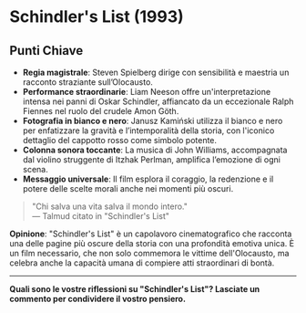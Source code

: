 # Schindler's List (1993)

## Punti Chiave

- **Regia magistrale**: Steven Spielberg dirige con sensibilità e maestria un racconto straziante sull’Olocausto.
- **Performance straordinarie**: Liam Neeson offre un'interpretazione intensa nei panni di Oskar Schindler, affiancato da un eccezionale Ralph Fiennes nel ruolo del crudele Amon Göth.
- **Fotografia in bianco e nero**: Janusz Kamiński utilizza il bianco e nero per enfatizzare la gravità e l’intemporalità della storia, con l'iconico dettaglio del cappotto rosso come simbolo potente.
- **Colonna sonora toccante**: La musica di John Williams, accompagnata dal violino struggente di Itzhak Perlman, amplifica l’emozione di ogni scena.
- **Messaggio universale**: Il film esplora il coraggio, la redenzione e il potere delle scelte morali anche nei momenti più oscuri.

> "Chi salva una vita salva il mondo intero."  
> — Talmud citato in "Schindler's List"

**Opinione**: "Schindler's List" è un capolavoro cinematografico che racconta una delle pagine più oscure della storia con una profondità emotiva unica. È un film necessario, che non solo commemora le vittime dell'Olocausto, ma celebra anche la capacità umana di compiere atti straordinari di bontà.

---

**Quali sono le vostre riflessioni su "Schindler's List"? Lasciate un commento per condividere il vostro pensiero.**
